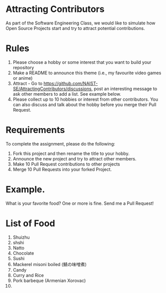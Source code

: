 # Attracting Contributors
As part of the Software Engineering Class, we would like to simulate how Open Source Projects start and try to attract potential contributions.

# Rules

1. Please choose a hobby or some interest that you want to build your repository
2. Make a README to announce this theme (i.e., my favourite video games or anime)
3. Attract - Go to https://github.com/NAIST-SE/AttractingContributors/discussions, post an interesting message to ask other members to add a list. See example below.
4. Please collect up to 10 hobbies or interest from other contributors. You can also discuss and talk about the hobby before you merge their Pull Request.

# Requirements
To complete the assignment, please do the following:
1. Fork this project and then rename the title to your hobby. 
2. Announce the new project and try to attract other members.
3. Make 10 Pull Request contributions to other projects
4. Merge 10 Pull Requests into your forked Project.

# Example. 
What is your favorite food?
One or more is fine.
Send me a Pull Request!

# List of Food
1. Shuizhu
2. shshi
3. Natto
4. Chocolate
5. Sushi
6. Mackerel misoni boiled (鯖の味噌煮) 
7. Candy
8. Curry and Rice
9. Pork barbeque (Armenian Xorovac)
10.
